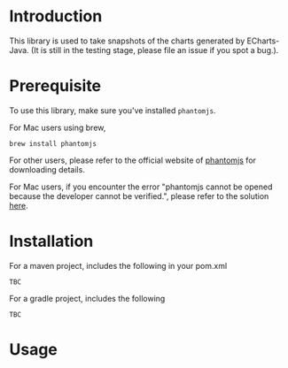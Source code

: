 # Introduction
This library is used to take snapshots of the charts generated by ECharts-Java. (It is still in the testing stage, please file an issue if you spot a bug.).

# Prerequisite
To use this library, make sure you've installed `phantomjs`.

For Mac users using brew,
```
brew install phantomjs
```

For other users, please refer to the official website of [phantomjs](https://phantomjs.org/download.html) for downloading details.

For Mac users, if you encounter the error "phantomjs cannot be opened because the developer cannot be verified.", please refer to the solution [here](https://github.com/aisingapore/TagUI/issues/601#issuecomment-546326803).

# Installation
For a maven project, includes the following in your pom.xml

```
TBC
```
For a gradle project, includes the following

```
TBC
```
# Usage

